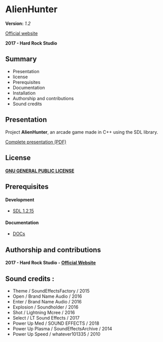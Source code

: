 # AlienHunter
__Version:__ _1.2_

[Official website]()

__2017 - Hard Rock Studio__

## Summary
* Presentation
* license
* Prerequisites
* Documentation
* Installation
* Authorship and contributions
* Sound credits

## Presentation
Project __AlienHunter__, an arcade game made in C++ using the SDL library.

[Complete presentation (PDF)]()

## License
#### [GNU GENERAL PUBLIC LICENSE](https://drive.google.com/open?id=11ZTUlB6qpoKk_XgD6_dtKntQOfCsuQj8)

## Prerequisites
#### Development
* [SDL 1.2.15](https://www.libsdl.org/)

#### Documentation
* [DOCs]()

## Authorship and contributions
#### 2017 - Hard Rock Studio - [Official Website]()

## Sound credits :
* Theme / SoundEffectsFactory / 2015
* Open / Brand Name Audio / 2016
* Enter / Brand Name Audio / 2016
* Explosion / Soundholder / 2016
* Shot / Lightning Mcree / 2016
* Select / LT Sound Effects / 2017
* Power Up Med / SOUND EFFECTS / 2018
* Power Up Plasma / SoundEffectsArchive / 2014
* Power Up Speed / whatever101335 / 2010
